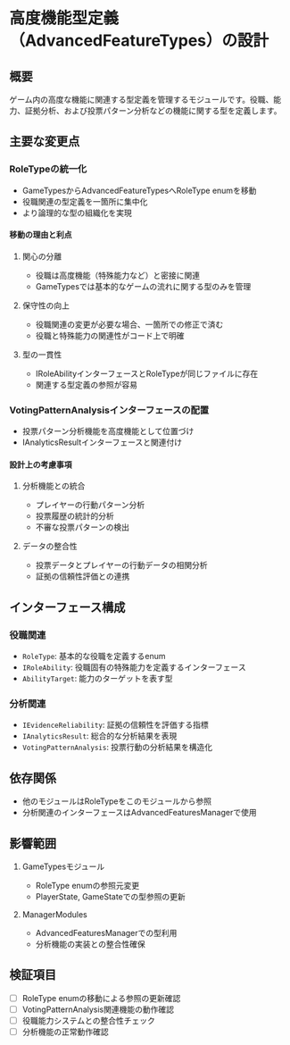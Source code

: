 # 高度機能型定義（AdvancedFeatureTypes）の設計

## 概要

ゲーム内の高度な機能に関連する型定義を管理するモジュールです。役職、能力、証拠分析、および投票パターン分析などの機能に関する型を定義します。

## 主要な変更点

### RoleTypeの統一化

- GameTypesからAdvancedFeatureTypesへRoleType enumを移動
- 役職関連の型定義を一箇所に集中化
- より論理的な型の組織化を実現

#### 移動の理由と利点
1. 関心の分離
   - 役職は高度機能（特殊能力など）と密接に関連
   - GameTypesでは基本的なゲームの流れに関する型のみを管理

2. 保守性の向上
   - 役職関連の変更が必要な場合、一箇所での修正で済む
   - 役職と特殊能力の関連性がコード上で明確

3. 型の一貫性
   - IRoleAbilityインターフェースとRoleTypeが同じファイルに存在
   - 関連する型定義の参照が容易

### VotingPatternAnalysisインターフェースの配置

- 投票パターン分析機能を高度機能として位置づけ
- IAnalyticsResultインターフェースと関連付け

#### 設計上の考慮事項
1. 分析機能との統合
   - プレイヤーの行動パターン分析
   - 投票履歴の統計的分析
   - 不審な投票パターンの検出

2. データの整合性
   - 投票データとプレイヤーの行動データの相関分析
   - 証拠の信頼性評価との連携

## インターフェース構成

### 役職関連
- `RoleType`: 基本的な役職を定義するenum
- `IRoleAbility`: 役職固有の特殊能力を定義するインターフェース
- `AbilityTarget`: 能力のターゲットを表す型

### 分析関連
- `IEvidenceReliability`: 証拠の信頼性を評価する指標
- `IAnalyticsResult`: 総合的な分析結果を表現
- `VotingPatternAnalysis`: 投票行動の分析結果を構造化

## 依存関係

- 他のモジュールはRoleTypeをこのモジュールから参照
- 分析関連のインターフェースはAdvancedFeaturesManagerで使用

## 影響範囲

1. GameTypesモジュール
   - RoleType enumの参照元変更
   - PlayerState, GameStateでの型参照の更新

2. ManagerModules
   - AdvancedFeaturesManagerでの型利用
   - 分析機能の実装との整合性確保

## 検証項目

- [ ] RoleType enumの移動による参照の更新確認
- [ ] VotingPatternAnalysis関連機能の動作確認
- [ ] 役職能力システムとの整合性チェック
- [ ] 分析機能の正常動作確認